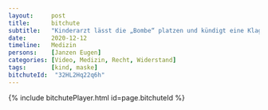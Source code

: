 ```yaml
---
layout:     post
title:      bitchute
subtitle:   "Kinderarzt lässt die „Bombe“ platzen und kündigt eine Klage beim Gerichtshof in Den Haag an"
date:       2020-12-12
timeline:   Medizin
persons:    [Janzen Eugen]
categories: [Video, Medizin, Recht, Widerstand]
tags:       [kind, maske]
bitchuteId:  "32HL2Hq22q6h"
---
```


{% include bitchutePlayer.html id=page.bitchuteId %}
